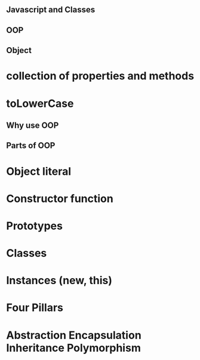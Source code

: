 ## Javascript and Classes
## OOP


## Object
# collection of properties and methods
# toLowerCase

## Why use OOP

## Parts of OOP


# Object literal

# Constructor function
# Prototypes
# Classes
# Instances (new, this)



# Four Pillars

# Abstraction Encapsulation Inheritance Polymorphism






